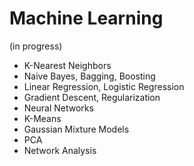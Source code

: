# Machine Learning  

(in progress)


- K-Nearest Neighbors  
- Naive Bayes, Bagging, Boosting  
- Linear Regression, Logistic Regression  
- Gradient Descent, Regularization  
- Neural Networks  
- K-Means  
- Gaussian Mixture Models  
- PCA  
- Network Analysis  
